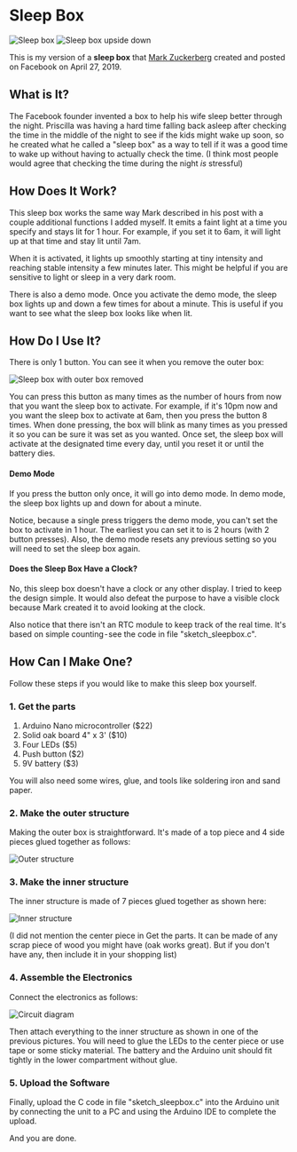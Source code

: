 # Sleep Box #

![Sleep box][img1] ![Sleep box upside down][img2]

This is my version of a **sleep box** that [Mark Zuckerberg](https://www.facebook.com/zuck) created and posted on Facebook on April 27, 2019.

## What is It? ##

The Facebook founder invented a box to help his wife sleep better through the night. Priscilla was having a hard time falling back asleep after checking the time in the middle of the night to see if the kids might wake up soon, so he created what he called a "sleep box" as a way to tell if it was a good time to wake up without having to actually check the time. (I think most people would agree that checking the time during the night *is* stressful)

## How Does It Work? ##

This sleep box works the same way Mark described in his post with a couple additional functions I added myself. It emits a faint light at a time you specify and stays lit for 1 hour. For example, if you set it to 6am, it will light up at that time and stay lit until 7am. 

When it is activated, it lights up smoothly starting at tiny intensity and reaching stable intensity a few minutes later. This might be helpful if you are sensitive to light or sleep in a very dark room.

There is also a demo mode. Once you activate the demo mode, the sleep box lights up and down a few times for about a minute. This is useful if you want to see what the sleep box looks like when lit.

## How Do I Use It? ##

There is only 1 button. You can see it when you remove the outer box:

![Sleep box with outer box removed][img3]

You can press this button as many times as the number of hours from now that you want the sleep box to activate. For example, if it's 10pm now and you want the sleep box to activate at 6am, then you press the button 8 times. When done pressing, the box will blink as many times as you pressed it so you can be sure it was set as you wanted. Once set, the sleep box will activate at the designated time every day, until you reset it or until the battery dies.

#### Demo Mode ####

If you press the button only once, it will go into demo mode. In demo mode, the sleep box lights up and down for about a minute.

Notice, because a single press triggers the demo mode, you can't set the box to activate in 1 hour. The earliest you can set it to is 2 hours (with 2 button presses). Also, the demo mode resets any previous setting so you will need to set the sleep box again.

#### Does the Sleep Box Have a Clock? ####

No, this sleep box doesn't have a clock or any other display. I tried to keep the design simple. It would also defeat the purpose to have a visible clock because Mark created it to avoid looking at the clock.

Also notice that there isn't an RTC module to keep track of the real time. It's based on simple counting - see the code in file "sketch_sleepbox.c".

## How Can I Make One? ##

Follow these steps if you would like to make this sleep box yourself. 

### 1. Get the parts ###

1. Arduino Nano microcontroller ($22)
2. Solid oak board 4" x 3' ($10)
3. Four LEDs ($5)
4. Push button ($2)
5. 9V battery ($3)

You will also need some wires, glue, and tools like soldering iron and sand paper.

### 2. Make the outer structure ###

Making the outer box is straightforward. It's made of a top piece and 4 side pieces glued together as follows:

![Outer structure][img4]

### 3. Make the inner structure ###

The inner structure is made of 7 pieces glued together as shown here:

![Inner structure][img5]

(I did not mention the center piece in Get the parts. It can be made of any scrap piece of wood you might have (oak works great). But if you don't have any, then include it in your shopping list)

### 4. Assemble the Electronics ###

Connect the electronics as follows:

![Circuit diagram][img6]

Then attach everything to the inner structure as shown in one of the previous pictures. You will need to glue the LEDs to the center piece or use tape or some sticky material. The battery and the Arduino unit should fit tightly in the lower compartment without glue.

### 5. Upload the Software ###

Finally, upload the C code in file "sketch_sleepbox.c" into the Arduino unit by connecting the unit to a PC and using the Arduino IDE to complete the upload.

And you are done.

[img1]: images/github_01.jpg
[img2]: images/github_02.jpg
[img3]: images/github_03.jpg
[img4]: images/github_04.png
[img5]: images/github_05.png
[img6]: images/github_06.png
